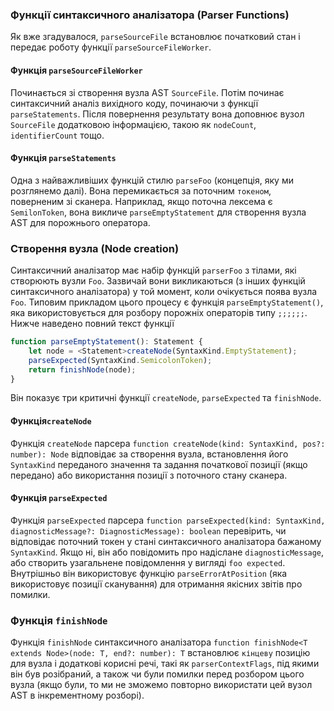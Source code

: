 ### Функції синтаксичного аналізатора (Parser Functions)

Як вже згадувалося, `parseSourceFile` встановлює початковий стан і передає роботу функції `parseSourceFileWorker`.

#### Функція `parseSourceFileWorker`

Починається зі створення вузла AST `SourceFile`. Потім починає синтаксичний аналіз вихідного коду, починаючи з функції `parseStatements`. Після повернення результату вона доповнює вузол `SourceFile` додатковою інформацією, такою як `nodeCount`, `identifierCount` тощо.

#### Функція `parseStatements`
Одна з найважливіших функцій стилю `parseFoo` (концепція, яку ми розглянемо далі). Вона перемикається за поточним `токеном`, поверненим зі сканера. Наприклад, якщо поточна лексема є `SemilonToken`, вона викличе `parseEmptyStatement` для створення вузла AST для порожнього оператора.

### Створення вузла (Node creation)

Синтаксичний аналізатор має набір функцій `parserFoo` з тілами, які створюють вузли `Foo`. Зазвичай вони викликаються (з інших функцій синтаксичного аналізатора) у той момент, коли очікується поява вузла `Foo`. Типовим прикладом цього процесу є функція `parseEmptyStatement()`, яка використовується для розбору порожніх операторів типу `;;;;;;`. Нижче наведено повний текст функції

```ts
function parseEmptyStatement(): Statement {
    let node = <Statement>createNode(SyntaxKind.EmptyStatement);
    parseExpected(SyntaxKind.SemicolonToken);
    return finishNode(node);
}
```

Він показує три критичні функції `createNode`, `parseExpected` та `finishNode`.

#### Функція`createNode`
Функція `createNode` парсера `function createNode(kind: SyntaxKind, pos?: number): Node` відповідає за створення вузла, встановлення його `SyntaxKind` переданого значення та задання початкової позиції (якщо передано) або використання позиції з поточного стану сканера.

#### Функція `parseExpected`
Функція `parseExpected` парсера `function parseExpected(kind: SyntaxKind, diagnosticMessage?: DiagnosticMessage): boolean` перевірить, чи відповідає поточний токен у стані синтаксичного аналізатора бажаному `SyntaxKind`. Якщо ні, він або повідомить про надіслане `diagnosticMessage`, або створить узагальнене повідомлення у вигляді `foo expected`. Внутрішньо він використовує функцію `parseErrorAtPosition` (яка використовує позиції сканування) для отримання якісних звітів про помилки.

### Функція `finishNode`
Функція `finishNode` синтаксичного аналізатора `function finishNode<T extends Node>(node: T, end?: number): T` встановлює `кінцеву` позицію для вузла і додаткові корисні речі, такі як `parserContextFlags`, під якими він був розібраний, а також чи були помилки перед розбором цього вузла (якщо були, то ми не зможемо повторно використати цей вузол AST в інкрементному розборі).
